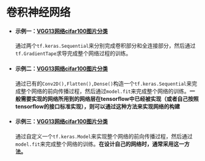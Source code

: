 # 卷积神经网络

- #### 示例一：[VGG13网络cifar100图片分类](./Example_01/train.py)

  通过两个`tf.keras.Sequential`来分别完成卷积部分和全连接部分，然后通过`tf.GradientTape`求导完成整个网络过程的训练。

- #### 示例二：[VGG13网络cifar100图片分类](Example_02/vgg13.py)

  通过已有的`Conv2D(),Flatten(),Dense()`构造一个`tf.keras.Sequential`来完成整个网络的前向传播过程，然后通过`model.fit`来完成整个网络的训练。**一般需要实现的网络所用到的网络层在tensorflow中已经被实现（或者自己按照tensorflow的接口标准实现），则可以通过这种方法来实现网络的构建**

- #### 示例三：[VGG13网络cifar100图片分类](Example_03/vgg13.py)

  通过自定义一个`tf.keras.Model`来实现整个网络的前向传播过程，然后通过`model.fit`来完成整个网络的训练。**在设计自己的网络时，通常采用这一方法。**

  

